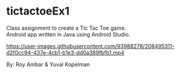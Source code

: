 # tictactoeEx1


Class assignment to create a Tic Tac Toe game. <br/>
Android app written in Java using Android Studio.

https://user-images.githubusercontent.com/93988278/208495311-d2f0cc94-437e-4cb1-b1e3-dd0a389fbfb1.mp4


By: Roy Ambar & Yuval Kopelman



